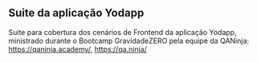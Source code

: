 ## Suite da aplicação Yodapp 

Suite para cobertura dos cenários de Frontend da aplicação Yodapp, ministrado durante o Bootcamp GravidadeZERO pela equipe da QANinja: https://qaninja.academy/, https://qa.ninja/

